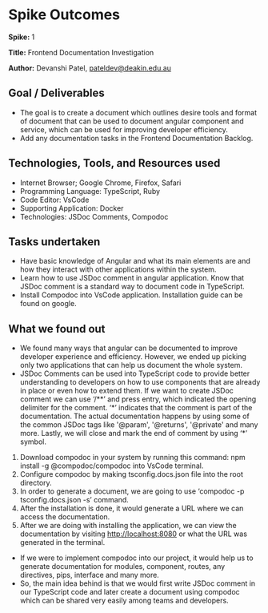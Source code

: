 # Spike Outcomes

**Spike:** 1

**Title:** Frontend Documentation Investigation

**Author:** Devanshi Patel, <pateldev@deakin.edu.au>

## Goal / Deliverables

- The goal is to create a document which outlines desire tools and format of document that can be
  used to document angular component and service, which can be used for improving developer
  efficiency.
- Add any documentation tasks in the Frontend Documentation Backlog.

## Technologies, Tools, and Resources used

- Internet Browser; Google Chrome, Firefox, Safari
- Programming Language: TypeScript, Ruby
- Code Editor: VsCode
- Supporting Application: Docker
- Technologies: JSDoc Comments, Compodoc

## Tasks undertaken

- Have basic knowledge of Angular and what its main elements are and how they interact with other
  applications within the system.
- Learn how to use JSDoc comment in angular application. Know that JSDoc comment is a standard way
  to document code in TypeScript.
- Install Compodoc into VsCode application. Installation guide can be found on google.

## What we found out

- We found many ways that angular can be documented to improve developer experience and efficiency.
  However, we ended up picking only two applications that can help us document the whole system.
- JSDoc Comments can be used into TypeScript code to provide better understanding to developers on
  how to use components that are already in place or even how to extend them. If we want to create
  JSDoc comment we can use ‘/\*\*’ and press entry, which indicated the opening delimiter for the
  comment. ‘\*’ indicates that the comment is part of the documentation. The actual documentation
  happens by using some of the common JSDoc tags like '@param', '@returns', '@private' and many
  more. Lastly, we will close and mark the end of comment by using ‘\*’ symbol.

1. Download compodoc in your system by running this command: npm install -g @compodoc/compodoc into
   VsCode terminal.
2. Configure compodoc by making tsconfig.docs.json file into the root directory.
3. In order to generate a document, we are going to use ‘compodoc -p tsconfig.docs.json -s’ command.
4. After the installation is done, it would generate a URL where we can access the documentation.
5. After we are doing with installing the application, we can view the documentation by visiting
   <http://localhost:8080> or what the URL was generated in the terminal.

- If we were to implement compodoc into our project, it would help us to generate documentation for
  modules, component, routes, any directives, pips, interface and many more.
- So, the main idea behind is that we would first write JSDoc comment in our TypeScript code and
  later create a document using compodoc which can be shared very easily among teams and developers.

